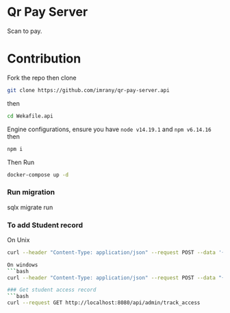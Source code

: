 # Qr Pay Server
Scan to pay.


# Contribution 
Fork the repo then clone
```bash
git clone https://github.com/imrany/qr-pay-server.api
```
then 
```bash
cd Wekafile.api
```
Engine configurations,
ensure you have
`node v14.19.1` 
and 
`npm v6.14.16`
then
```bash
npm i
```

Then Run
```bash 
docker-compose up -d
```
### Run migration
sqlx migrate run


### To add Student record
On Unix
```bash
curl --header "Content-Type: application/json" --request POST --data '{"full_name":"full name","school":"SSAE","registration_number":"CSC/000/2021","type":"student","id_number":"23456789","year_of_entry":"2021","year_of_exit":"2025","academic_year":"2024/2025","semester":"1","campus":"Main","course":"Bachelor in computer science","phone_number":"07xxxxxxxx"}' http://localhost:8080/api/identify/add```

On windows
```bash
curl --header "Content-Type: application/json" --request POST --data "{\"full_name\":\"full name\",\"school\":\"SSAE\",\"registration_number\":\"CSC/000/2021\",\"type\":\"student\",\"id_number\":\"23456789\",\"year_of_entry\":\"2021\",\"year_of_exit\":\"2025\",\"academic_year\":\"2024/2025\",\"semester\":\"1\",\"campus\":\"Main\",\"course\":\"Bachelor in computer science\",\"phone_number\":\"07xxxxxxxx\"}" http://localhost:8080/api/identify/add```

### Get student access record
```bash
curl --request GET http://localhost:8080/api/admin/track_access
```
